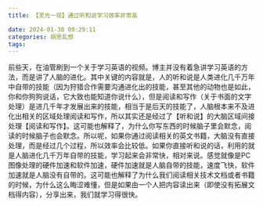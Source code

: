 ```yaml
---
title: 【灵光一现】通过听和说学习效率非常高

date: 2024-01-30 09:29:11
categories: 胡思乱想
tags: 
---
```

前些天，在油管刷到一个关于学习英语的视频。博主并没有着急讲学习英语的方法，而是讲了人脑的进化。其中关键的内容就是，人的听和说是人类进化几千万年中自带的技能（因为狩猎合作需要沟通进化出的技能，甚至其他的动物也是如此，你和你狗狗说话，它大致也能知道你说什么），但是阅读和写作（关于书面的文字处理）是进几千年才发展出来的技能，相当于是后天的技能了，人脑根本来不及进化出相关的区域处理阅读和写作，所以其实还是经过了【听和说】的大脑区域间接处理【阅读和写作】。这可能也解释了，为什么你写东西的时候脑子里会默念，阅读的时候脑子也会默念。所以呢，如果你通过阅读相关的英文书籍，大脑没有直接处理，而是经过几个过程，所以效率会比较低。如果你直接听和说的话，利用的就是人脑进化几千万年自带的技能，学习起来会非常快，相对来说。感觉就像是PC图像处理的硬件加速和软件加速，硬件加速就是人脑自带的技能，速度飞快，软件加速就是人脑没有自带的。这可能也解释了为什么我们阅读相关技术文档或者书籍的时候，为什么这么晦涩难懂，但是如果由一个人把内容读出来（即使没有拓展文档得内容），分享出来，我们就学习得很快。
